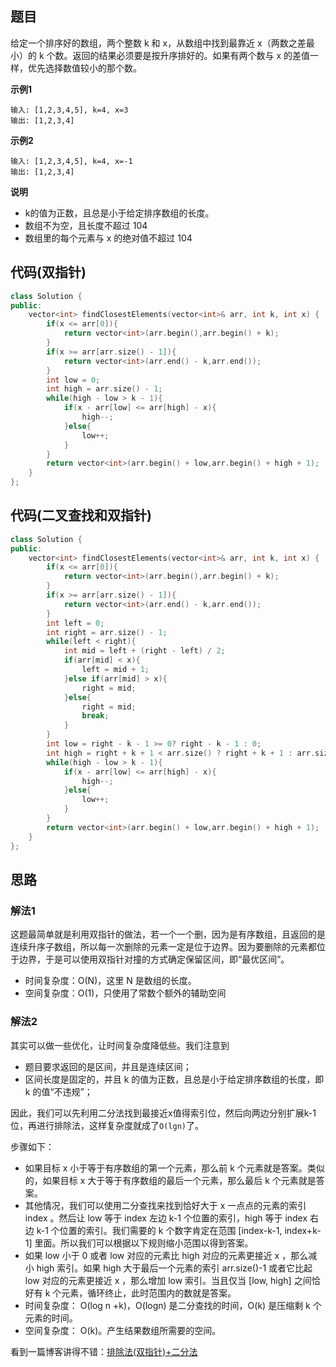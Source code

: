 ## 题目
给定一个排序好的数组，两个整数 k 和 x，从数组中找到最靠近 x（两数之差最小）的 k 个数。返回的结果必须要是按升序排好的。如果有两个数与 x 的差值一样，优先选择数值较小的那个数。

**示例1**
```
输入: [1,2,3,4,5], k=4, x=3
输出: [1,2,3,4]
```

**示例2**
```
输入: [1,2,3,4,5], k=4, x=-1
输出: [1,2,3,4]
```

**说明**

* k的值为正数，且总是小于给定排序数组的长度。
* 数组不为空，且长度不超过 104
* 数组里的每个元素与 x 的绝对值不超过 104

## 代码(双指针)
```C++
class Solution {
public:
    vector<int> findClosestElements(vector<int>& arr, int k, int x) {
        if(x <= arr[0]){
            return vector<int>(arr.begin(),arr.begin() + k);
        }
        if(x >= arr[arr.size() - 1]){
            return vector<int>(arr.end() - k,arr.end());
        }
        int low = 0;
        int high = arr.size() - 1;
        while(high - low > k - 1){
            if(x - arr[low] <= arr[high] - x){
                high--;
            }else{
                low++;
            }
        }
        return vector<int>(arr.begin() + low,arr.begin() + high + 1);
    }
};
```

## 代码(二叉查找和双指针)
```C++
class Solution {
public:
    vector<int> findClosestElements(vector<int>& arr, int k, int x) {
        if(x <= arr[0]){
            return vector<int>(arr.begin(),arr.begin() + k);
        }
        if(x >= arr[arr.size() - 1]){
            return vector<int>(arr.end() - k,arr.end());
        }
        int left = 0;
        int right = arr.size() - 1;
        while(left < right){
            int mid = left + (right - left) / 2;
            if(arr[mid] < x){
                left = mid + 1;
            }else if(arr[mid] > x){
                right = mid;
            }else{
                right = mid;
                break;
            }
        }
        int low = right - k - 1 >= 0? right - k - 1 : 0;
        int high = right + k + 1 < arr.size() ? right + k + 1 : arr.size() - 1;
        while(high - low > k - 1){
            if(x - arr[low] <= arr[high] - x){
                high--;
            }else{
                low++;
            }
        }
        return vector<int>(arr.begin() + low,arr.begin() + high + 1);
    }
};
```

## 思路

### 解法1
这题最简单就是利用双指针的做法，若一个一个删，因为是有序数组，且返回的是连续升序子数组，所以每一次删除的元素一定是位于边界。因为要删除的元素都位于边界，于是可以使用双指针对撞的方式确定保留区间，即“最优区间”。

* 时间复杂度：O(N)，这里 N 是数组的长度。
* 空间复杂度：O(1)，只使用了常数个额外的辅助空间

### 解法2
其实可以做一些优化，让时间复杂度降低些。我们注意到

* 题目要求返回的是区间，并且是连续区间；
* 区间长度是固定的，并且 k 的值为正数，且总是小于给定排序数组的长度，即 k 的值“不违规”；

因此，我们可以先利用二分法找到最接近x值得索引位，然后向两边分别扩展k-1位，再进行排除法，这样复杂度就成了`O(lgn)`了。

步骤如下：

* 如果目标 x 小于等于有序数组的第一个元素，那么前 k 个元素就是答案。类似的，如果目标 x 大于等于有序数组的最后一个元素，那么最后 k 个元素就是答案。
* 其他情况，我们可以使用二分查找来找到恰好大于 x 一点点的元素的索引 index 。然后让 low 等于 index 左边 k-1 个位置的索引，high 等于 index 右边 k-1 个位置的索引。我们需要的 k 个数字肯定在范围 [index-k-1, index+k-1] 里面。所以我们可以根据以下规则缩小范围以得到答案。
* 如果 low 小于 0 或者 low 对应的元素比 high 对应的元素更接近 x ，那么减小 high 索引。如果 high 大于最后一个元素的索引 arr.size()-1 或者它比起 low 对应的元素更接近 x ，那么增加 low 索引。当且仅当 [low, high] 之间恰好有 k 个元素，循环终止，此时范围内的数就是答案。
* 时间复杂度： O(log n +k)，O(logn) 是二分查找的时间，O(k) 是压缩剩 k 个元素的时间。
* 空间复杂度： O(k)。产生结果数组所需要的空间。


看到一篇博客讲得不错：[排除法(双指针)+二分法](https://leetcode-cn.com/problems/find-k-closest-elements/solution/pai-chu-fa-shuang-zhi-zhen-er-fen-fa-python-dai-ma/)